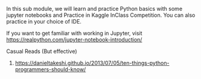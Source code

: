 In this sub module, we will learn and practice Python basics with some jupyter notebooks and Practice in Kaggle InClass Competition.
You can also practice in your choice of IDE.

If you want to get familiar with working in Jupyter, visit https://realpython.com/jupyter-notebook-introduction/

Casual Reads (But effective)
1. https://danieltakeshi.github.io/2013/07/05/ten-things-python-programmers-should-know/

